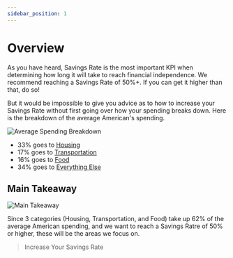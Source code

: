 ```yaml
---
sidebar_position: 1
---
```


# Overview

As you have heard, Savings Rate is the most important KPI when determining how long it will take to reach financial independence. We recommend reaching a Savings Rate of 50%+. If you can get it higher than that, do so!

But it would be impossible to give you advice as to how to increase your Savings Rate without first going over how your spending breaks down. Here is the breakdown of the average American's spending.

![Average Spending Breakdown](/img/spending_breakdown.svg)

* 33% goes to [Housing](/housing.md)
* 17% goes to [Transportation](/transportation.md)
* 16% goes to [Food](/food.md)
* 34% goes to [Everything Else](/everything-else.md)

## Main Takeaway

![Main Takeaway](/img/spending_takeaway.svg)

Since 3 categories (Housing, Transportation, and Food) take up 62% of the average American spending, and we want to reach a Savings Ratre of 50% or higher, these will be the areas we focus on.

>Increase Your Savings Rate